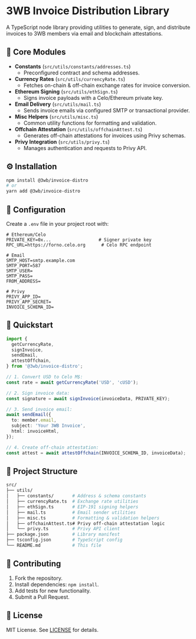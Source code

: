# 3WB Invoice Distribution Library

A TypeScript node library providing utilities to generate, sign, and distribute invoices to 3WB members via email and blockchain attestations.

## 🚀 Core Modules

- **Constants** (`src/utils/constants/addresses.ts`)
  - Preconfigured contract and schema addresses.
- **Currency Rates** (`src/utils/currencyRate.ts`)
  - Fetches on-chain & off-chain exchange rates for invoice conversion.
- **Ethereum Signing** (`src/utils/ethSign.ts`)
  - Signs invoice payloads with a Celo/Ethereum private key.
- **Email Delivery** (`src/utils/mail.ts`)
  - Sends invoice emails via configured SMTP or transactional provider.
- **Misc Helpers** (`src/utils/misc.ts`)
  - Common utility functions for formatting and validation.
- **Offchain Attestation** (`src/utils/offchainAttest.ts`)
  - Generates off-chain attestations for invoices using Privy schemas.
- **Privy Integration** (`src/utils/privy.ts`)
  - Manages authentication and requests to Privy API.

## ⚙️ Installation

```bash
npm install @3wb/invoice-distro
# or
yarn add @3wb/invoice-distro
```

## 🔧 Configuration

Create a `.env` file in your project root with:

```env
# Ethereum/Celo
PRIVATE_KEY=0x...                  # Signer private key
RPC_URL=https://forno.celo.org      # Celo RPC endpoint

# Email
SMTP_HOST=smtp.example.com
SMTP_PORT=587
SMTP_USER=
SMTP_PASS=
FROM_ADDRESS=

# Privy
PRIVY_APP_ID=
PRIVY_APP_SECRET=
INVOICE_SCHEMA_ID=
```

## 📘 Quickstart

```ts
import {
  getCurrencyRate,
  signInvoice,
  sendEmail,
  attestOffchain,
} from '@3wb/invoice-distro';

// 1. Convert USD to Celo M$:
const rate = await getCurrencyRate('USD', 'cUSD');

// 2. Sign invoice data:
const signature = await signInvoice(invoiceData, PRIVATE_KEY);

// 3. Send invoice email:
await sendEmail({
  to: member.email,
  subject: 'Your 3WB Invoice',
  html: invoiceHtml,
});

// 4. Create off-chain attestation:
const attest = await attestOffchain(INVOICE_SCHEMA_ID, invoiceData);
```

## 📁 Project Structure

```bash
src/
├── utils/
│   ├── constants/       # Address & schema constants
│   ├── currencyRate.ts  # Exchange rate utilities
│   ├── ethSign.ts       # EIP-191 signing helpers
│   ├── mail.ts          # Email sender utilities
│   ├── misc.ts          # Formatting & validation helpers
│   ├── offchainAttest.ts# Privy off-chain attestation logic
│   └── privy.ts         # Privy API client
├── package.json         # Library manifest
├── tsconfig.json        # TypeScript config
└── README.md            # This file
```

## 🤝 Contributing

1. Fork the repository.
2. Install dependencies: `npm install`.
3. Add tests for new functionality.
4. Submit a Pull Request.

## 📄 License

MIT License. See [LICENSE](LICENSE) for details.
```


